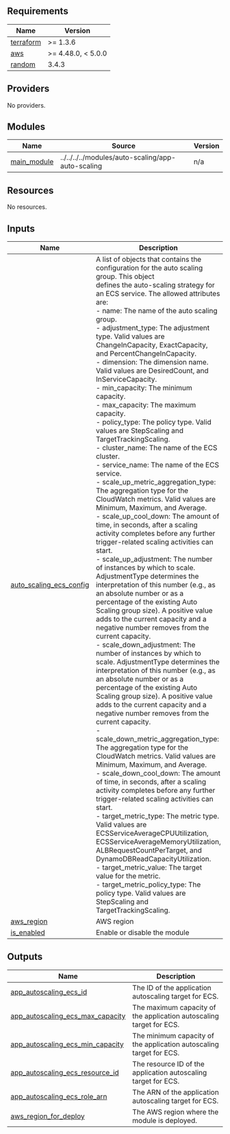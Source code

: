 <!-- BEGIN_TF_DOCS -->
## Requirements

| Name | Version |
|------|---------|
| <a name="requirement_terraform"></a> [terraform](#requirement\_terraform) | >= 1.3.6 |
| <a name="requirement_aws"></a> [aws](#requirement\_aws) | >= 4.48.0, < 5.0.0 |
| <a name="requirement_random"></a> [random](#requirement\_random) | 3.4.3 |

## Providers

No providers.

## Modules

| Name | Source | Version |
|------|--------|---------|
| <a name="module_main_module"></a> [main\_module](#module\_main\_module) | ../../../../modules/auto-scaling/app-auto-scaling | n/a |

## Resources

No resources.

## Inputs

| Name | Description | Type | Default | Required |
|------|-------------|------|---------|:--------:|
| <a name="input_auto_scaling_ecs_config"></a> [auto\_scaling\_ecs\_config](#input\_auto\_scaling\_ecs\_config) | A list of objects that contains the configuration for the auto scaling group. This object<br>defines the auto-scaling strategy for an ECS service. The allowed attributes are:<br>- name: The name of the auto scaling group.<br>- adjustment\_type: The adjustment type. Valid values are ChangeInCapacity, ExactCapacity, and PercentChangeInCapacity.<br>- dimension: The dimension name. Valid values are DesiredCount, and InServiceCapacity.<br>- min\_capacity: The minimum capacity.<br>- max\_capacity: The maximum capacity.<br>- policy\_type: The policy type. Valid values are StepScaling and TargetTrackingScaling.<br>- cluster\_name: The name of the ECS cluster.<br>- service\_name: The name of the ECS service.<br>- scale\_up\_metric\_aggregation\_type: The aggregation type for the CloudWatch metrics. Valid values are Minimum, Maximum, and Average.<br>- scale\_up\_cool\_down: The amount of time, in seconds, after a scaling activity completes before any further trigger-related scaling activities can start.<br>- scale\_up\_adjustment: The number of instances by which to scale. AdjustmentType determines the interpretation of this number (e.g., as an absolute number or as a percentage of the existing Auto Scaling group size). A positive value adds to the current capacity and a negative number removes from the current capacity.<br>- scale\_down\_adjustment: The number of instances by which to scale. AdjustmentType determines the interpretation of this number (e.g., as an absolute number or as a percentage of the existing Auto Scaling group size). A positive value adds to the current capacity and a negative number removes from the current capacity.<br>- scale\_down\_metric\_aggregation\_type: The aggregation type for the CloudWatch metrics. Valid values are Minimum, Maximum, and Average.<br>- scale\_down\_cool\_down: The amount of time, in seconds, after a scaling activity completes before any further trigger-related scaling activities can start.<br>- target\_metric\_type: The metric type. Valid values are ECSServiceAverageCPUUtilization, ECSServiceAverageMemoryUtilization, ALBRequestCountPerTarget, and DynamoDBReadCapacityUtilization.<br>- target\_metric\_value: The target value for the metric.<br>- target\_metric\_policy\_type: The policy type. Valid values are StepScaling and TargetTrackingScaling. | <pre>list(object({<br>    name                               = string<br>    adjustment_type                    = optional(string, "ChangeInCapacity")<br>    dimension                          = optional(string, "DesiredCount")<br>    min_capacity                       = optional(number, 1)<br>    max_capacity                       = optional(number, 1)<br>    policy_type                        = optional(string, "StepScaling")<br>    cluster_name                       = string<br>    service_name                       = string<br>    scale_up_metric_aggregation_type   = optional(string, "Average")<br>    scale_up_cool_down                 = optional(number, 60)<br>    scale_up_adjustment                = optional(number, 1)<br>    scale_down_adjustment              = optional(number, -1)<br>    scale_down_metric_aggregation_type = optional(string, "Average")<br>    scale_down_cool_down               = optional(number, 60)<br>    target_metric_type                 = optional(string, "ECSServiceAverageCPUUtilization")<br>    target_metric_value                = optional(number, 50)<br>    target_metric_policy_type          = optional(string, "TargetTrackingScaling")<br>    role_arn                           = optional(string, null)<br>  }))</pre> | `null` | no |
| <a name="input_aws_region"></a> [aws\_region](#input\_aws\_region) | AWS region | `string` | n/a | yes |
| <a name="input_is_enabled"></a> [is\_enabled](#input\_is\_enabled) | Enable or disable the module | `bool` | n/a | yes |

## Outputs

| Name | Description |
|------|-------------|
| <a name="output_app_autoscaling_ecs_id"></a> [app\_autoscaling\_ecs\_id](#output\_app\_autoscaling\_ecs\_id) | The ID of the application autoscaling target for ECS. |
| <a name="output_app_autoscaling_ecs_max_capacity"></a> [app\_autoscaling\_ecs\_max\_capacity](#output\_app\_autoscaling\_ecs\_max\_capacity) | The maximum capacity of the application autoscaling target for ECS. |
| <a name="output_app_autoscaling_ecs_min_capacity"></a> [app\_autoscaling\_ecs\_min\_capacity](#output\_app\_autoscaling\_ecs\_min\_capacity) | The minimum capacity of the application autoscaling target for ECS. |
| <a name="output_app_autoscaling_ecs_resource_id"></a> [app\_autoscaling\_ecs\_resource\_id](#output\_app\_autoscaling\_ecs\_resource\_id) | The resource ID of the application autoscaling target for ECS. |
| <a name="output_app_autoscaling_ecs_role_arn"></a> [app\_autoscaling\_ecs\_role\_arn](#output\_app\_autoscaling\_ecs\_role\_arn) | The ARN of the application autoscaling target for ECS. |
| <a name="output_aws_region_for_deploy"></a> [aws\_region\_for\_deploy](#output\_aws\_region\_for\_deploy) | The AWS region where the module is deployed. |
<!-- END_TF_DOCS -->
